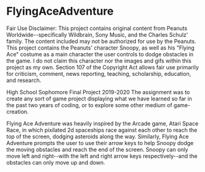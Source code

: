 # FlyingAceAdventure
 
Fair Use Disclaimer: This project contains original content from Peanuts Worldwide--specifically Wildbrain, Sony Music, and the Charles Schulz' family. The content included may not be authorized for use by the Peanuts. This project contains the Peanuts' character Snoopy, as well as his "Flying Ace" costume as a main character the user controls to dodge obstacles in the game. I do not claim this character nor the images and gifs within this project as my own. Section 107 of the Copyright Act allows fair use primarily for criticism, comment, news reporting, teaching, scholarship, education, and research.

High School Sophomore Final Project 2019-2020
The assignment was to create any sort of game project displaying what we have learned so far in the past two years of coding, or to explore some other medium of game-creation.

Flying Ace Adventure was heavily inspired by the Arcade game, Atari Space Race, in which pixilated 2d spaceships race against each other to reach the top of the screen, dodging asteroids along the way. Similarly, Flying Ace Adventure prompts the user to use their arrow keys to help Snoopy dodge the moving obstacles and reach the end of the screen. Snoopy can only move left and right--with the left and right arrow keys respectively--and the obstacles can only move up and down. 
